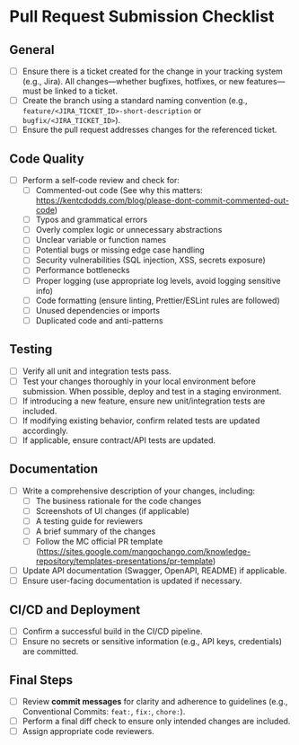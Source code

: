 # Pull Request Submission Checklist

## General

- [ ]  Ensure there is a ticket created for the change in your tracking system (e.g., Jira). All changes—whether bugfixes, hotfixes, or new features—must be linked to a ticket.
- [ ]  Create the branch using a standard naming convention (e.g., `feature/<JIRA_TICKET_ID>-short-description` or `bugfix/<JIRA_TICKET_ID>`).
- [ ]  Ensure the pull request addresses changes for the referenced ticket.

## Code Quality

- [ ]  Perform a self-code review and check for:
    - [ ]  Commented-out code (See why this matters: https://kentcdodds.com/blog/please-dont-commit-commented-out-code)
    - [ ]  Typos and grammatical errors
    - [ ]  Overly complex logic or unnecessary abstractions
    - [ ]  Unclear variable or function names
    - [ ]  Potential bugs or missing edge case handling
    - [ ]  Security vulnerabilities (SQL injection, XSS, secrets exposure)
    - [ ]  Performance bottlenecks
    - [ ]  Proper logging (use appropriate log levels, avoid logging sensitive info)
    - [ ]  Code formatting (ensure linting, Prettier/ESLint rules are followed)
    - [ ]  Unused dependencies or imports
    - [ ]  Duplicated code and anti-patterns

## Testing

- [ ]  Verify all unit and integration tests pass.
- [ ]  Test your changes thoroughly in your local environment before submission. When possible, deploy and test in a staging environment.
- [ ]  If introducing a new feature, ensure new unit/integration tests are included.
- [ ]  If modifying existing behavior, confirm related tests are updated accordingly.
- [ ]  If applicable, ensure contract/API tests are updated.

## Documentation

- [ ]  Write a comprehensive description of your changes, including:
    - [ ]  The business rationale for the code changes
    - [ ]  Screenshots of UI changes (if applicable)
    - [ ]  A testing guide for reviewers
    - [ ]  A brief summary of the changes
    - [ ]  Follow the MC official PR template (https://sites.google.com/mangochango.com/knowledge-repository/templates-presentations/pr-template)
- [ ]  Update API documentation (Swagger, OpenAPI, README) if applicable.
- [ ]  Ensure user-facing documentation is updated if necessary.

## CI/CD and Deployment

- [ ]  Confirm a successful build in the CI/CD pipeline.
- [ ]  Ensure no secrets or sensitive information (e.g., API keys, credentials) are committed.

## Final Steps

- [ ]  Review **commit messages** for clarity and adherence to guidelines (e.g., Conventional Commits: `feat:`, `fix:`, `chore:`).
- [ ]  Perform a final diff check to ensure only intended changes are included.
- [ ]  Assign appropriate code reviewers.
